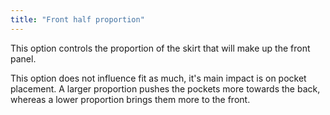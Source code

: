 ```yaml
---
title: "Front half proportion"
---
```


This option controls the proportion of the skirt that will make up the front panel.

This option does not influence fit as much, it's main impact is on pocket placement. A larger proportion pushes the pockets more towards the back, whereas a lower proportion brings them more to the front.

